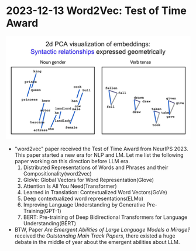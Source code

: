 
# 2023-12-13 Word2Vec: Test of Time Award
![word embedding technique](/2023/2023-12/attachments/2023_12_13_word2vec.jpeg)
 - "word2vec" paper received the Test of Time Award from NeurIPS 2023. This paper started a new era for NLP and LM. Let me list the following paper working on this direction before LLM era.
    1. Distributed Representations of Words and Phrases and their Compositionality(word2vec)
    1. GloVe: Global Vectors for Word Representation(Glove)
    1. Attention Is All You Need(Transformer)
    1. Learned in Translation: Contextualized Word Vectors(GoVe)
    1. Deep contextualized word representations(ELMo)
    1. Improving Language Understanding by Generative Pre-Training(GPT-1)
    1. BERT: Pre-training of Deep Bidirectional Transformers for Language Understanding(BERT)
 - BTW, Paper _Are Emergent Abilities of Large Language Models a Mirage?_ received the _Outstanding Main Track Papers_,  there existed a huge debate in the middle of year about the emergent abilities about LLM.
